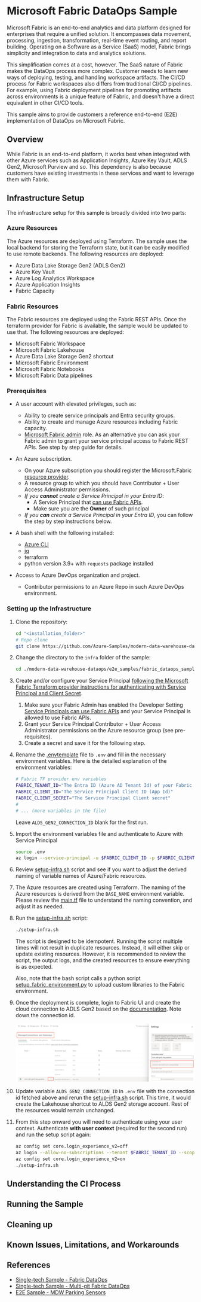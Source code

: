 # Microsoft Fabric DataOps Sample

Microsoft Fabric is an end-to-end analytics and data platform designed for enterprises that require a unified solution. It encompasses data movement, processing, ingestion, transformation, real-time event routing, and report building. Operating on a Software as a Service (SaaS) model, Fabric brings simplicity and integration to data and analytics solutions.

This simplification comes at a cost, however. The SaaS nature of Fabric makes the DataOps process more complex. Customer needs to learn new ways of deploying, testing, and handling workspace artifacts. The CI/CD process for Fabric workspaces also differs from traditional CI/CD pipelines. For example, using Fabric deployment pipelines for promoting artifacts across environments is a unique feature of Fabric, and doesn't have a direct equivalent in other CI/CD tools.

This sample aims to provide customers a reference end-to-end (E2E) implementation of DataOps on Microsoft Fabric.

## Overview

While Fabric is an end-to-end platform, it works best when integrated with other Azure services such as Application Insights, Azure Key Vault, ADLS Gen2, Microsoft Purview and so. This dependency is also because customers have existing investments in these services and want to leverage them with Fabric.

## Infrastructure Setup

The infrastructure setup for this sample is broadly divided into two parts:

### Azure Resources

The Azure resources are deployed using Terraform. The sample uses the local backend for storing the Terraform state, but it can be easily modified to use remote backends. The following resources are deployed:

- Azure Data Lake Storage Gen2 (ADLS Gen2)
- Azure Key Vault
- Azure Log Analytics Workspace
- Azure Application Insights
- Fabric Capacity

### Fabric Resources

The Fabric resources are deployed using the Fabric REST APIs. Once the terraform provider for Fabric is available, the sample would be updated to use that. The following resources are deployed:

- Microsoft Fabric Workspace
- Microsoft Fabric Lakehouse
- Azure Data Lake Storage Gen2 shortcut
- Microsoft Fabric Environment
- Microsoft Fabric Notebooks
- Microsoft Fabric Data pipelines

### Prerequisites

- A user account with elevated privileges, such as:
  - Ability to create service principals and Entra security groups.
  - Ability to create and manage Azure resources including Fabric capacity.
  - [Microsoft Fabric admin](https://learn.microsoft.com/fabric/admin/microsoft-fabric-admin) role. As an alternative you can ask your Fabric admin to grant your service principal access to Fabric REST APIs. See step by step guide for details.
- An Azure subscription.
  - On your Azure subscription you should register the Microsoft.Fabric [resource provider](https://learn.microsoft.com/azure/azure-resource-manager/management/resource-providers-and-types#register-resource-provider).
  - A resource group to which you should have Contributor + User Access Administrator permissions.
  - *If you **cannot** create a Service Principal in your Entra ID*:
    - A Service Principal that [can use Fabric APIs](https://learn.microsoft.com/en-us/fabric/admin/service-admin-portal-developer#service-principals-can-use-fabric-apis).
    - Make sure you are the **Owner** of such principal
  - *If you **can** create a Service Principal in your Entra ID*, you can follow the step by step instructions below.

- A bash shell with the following installed:
  - [Azure CLI](https://docs.microsoft.com/cli/azure/install-azure-cli?view=azure-cli-latest)
  - [jq](https://jqlang.github.io/jq/download/)
  - terraform
  - python version 3.9+ with `requests` package installed
- Access to Azure DevOps organization and project.
  - Contributor permissions to an Azure Repo in such Azure DevOps environment.

### Setting up the Infrastructure

1. Clone the repository:

    ```bash
    cd "<installation_folder>"
    # Repo clone
    git clone https://github.com/Azure-Samples/modern-data-warehouse-dataops.git
    ```

1. Change the directory to the `infra` folder of the sample:

    ```bash
    cd ./modern-data-warehouse-dataops/e2e_samples/fabric_dataops_sample/infra
    ```
1. Create and/or configure your Service Principal [following the Microsoft Fabric Terraform provider instructions for authenticating with Service Principal and Client Secret](https://registry.terraform.io/providers/microsoft/fabric/latest/docs/guides/auth_spn_secret). 
   1. Make sure your Fabric Admin has enabled the Developer Setting [Service Principals can use Fabric APIs](https://learn.microsoft.com/en-us/fabric/admin/service-admin-portal-developer#service-principals-can-use-fabric-apis) and your Service Principal is allowed to use Fabric APIs.
   1. Grant your Service Principal Contributor + User Access Administrator permissions on the Azure resource group (see pre-requisites).
   1. Create a secret and save it for the following step.


1. Rename the [.envtemplate](./.envtemplate) file to `.env` and fill in the necessary environment variables. Here is the detailed explanation of the environment variables:

    ```bash
    # Fabric TF provider env variables
    FABRIC_TENANT_ID="The Entra ID (Azure AD Tenant Id) of your Fabric tenant"
    FABRIC_CLIENT_ID="The Service Principal Client ID (App Id)"
    FABRIC_CLIENT_SECRET="The Service Principal Client secret"
    #
    # ... (more variables in the file)
    ```

    Leave `ALDS_GEN2_CONNECTION_ID` blank for the first run.

1. Import the environment variables file and authenticate to Azure with Service Principal
    ```bash
    source .env
    az login --service-principal -u $FABRIC_CLIENT_ID -p $FABRIC_CLIENT_SECRET --tenant $FABRIC_TENANT_ID
    ```

1. Review [setup-infra.sh](./infra/setup-infra.sh) script and see if you want to adjust the derived naming of variable names of Azure/Fabric resources.

1. The Azure resources are created using Terraform. The naming of the Azure resources is derived from the `BASE_NAME` environment variable. Please review the [main.tf](./infra/terraform/main.tf) file to understand the naming convention, and adjust it as needed.

1. Run the [setup-infra.sh](./infra/setup-infra.sh) script:

    ```bash
    ./setup-infra.sh
    ```

    The script is designed to be idempotent. Running the script multiple times will not result in duplicate resources. Instead, it will either skip or update existing resources. However, it is recommended to review the script, the output logs, and the created resources to ensure everything is as expected.

    Also, note that the bash script calls a python script [setup_fabric_environment.py](./infra/scripts/setup_fabric_environment.py) to upload custom libraries to the Fabric environment.

1. Once the deployment is complete, login to Fabric UI and create the cloud connection to ADLS Gen2 based on the [documentation](https://learn.microsoft.com/en-us/fabric/data-factory/connector-azure-data-lake-storage-gen2#set-up-your-connection-in-a-data-pipeline). Note down the connection id.

    ![fetching-connection-id](./images/cloud-connection.png)

1. Update variable `ALDS_GEN2_CONNECTION_ID` in `.env` file with the connection id fetched above and rerun the [setup-infra.sh](./infra/setup-infra.sh) script. This time, it would create the Lakehouse shortcut to ALDS Gen2 storage account. Rest of the resources would remain unchanged.

1. From this step onward you will need to authenticate using your user context. Authenticate **with user context** (required for the second run) and run the setup script again:

    ```bash
    az config set core.login_experience_v2=off
    az login --allow-no-subscriptions --tenant $FABRIC_TENANT_ID --scope api://fabric_terraform_provider/.default
    az config set core.login_experience_v2=on
    ./setup-infra.sh
    ```

## Understanding the CI Process

## Running the Sample

## Cleaning up

## Known Issues, Limitations, and Workarounds

## References

- [Single-tech Sample - Fabric DataOps](./../../single_tech_samples/fabric/fabric_ci_cd/README.md)
- [Single-tech Sample - Multi-git Fabric DataOps](./../../single_tech_samples/fabric/fabric_cicd_gitlab/README.md)
- [E2E Sample - MDW Parking Sensors](./../parking_sensors/README.md)
